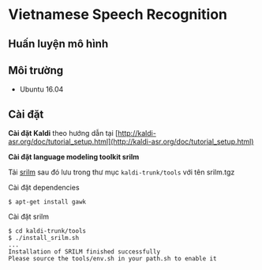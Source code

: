 # Vietnamese Speech Recognition


## Huấn luyện mô hình



## Môi trường

* Ubuntu 16.04

## Cài đặt

**Cài đặt Kaldi** theo hướng dẫn tại [http://kaldi-asr.org/doc/tutorial_setup.html](http://kaldi-asr.org/doc/tutorial_setup.html)

**Cài đặt language modeling toolkit srilm**

Tải [srilm](https://github.com/denizyuret/nlpcourse/blob/master/download/srilm-1.7.0.tgz) sau đó lưu trong thư mục `kaldi-trunk/tools` với tên srilm.tgz

Cài đặt dependencies

```
$ apt-get install gawk
```

Cài đặt srilm

```
$ cd kaldi-trunk/tools
$ ./install_srilm.sh
...
Installation of SRILM finished successfully
Please source the tools/env.sh in your path.sh to enable it
```